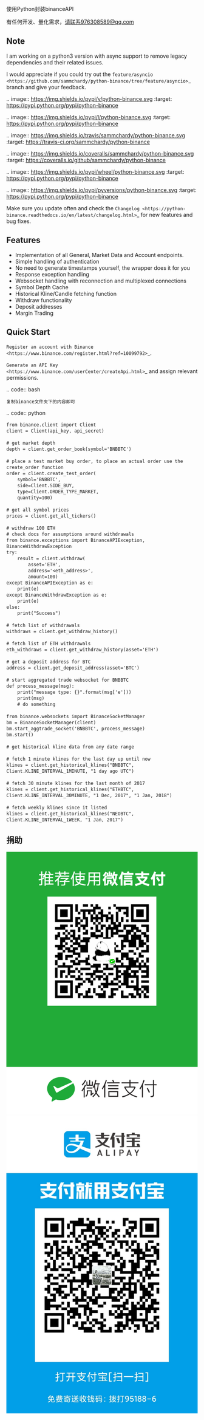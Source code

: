 
使用Python封装binanceAPI

有任何开发、量化需求，请联系976308589@qq.com

Note
----

I am working on a python3 version with async support to remove legacy dependencies and their related issues.

I would appreciate if you could try out the `feature/asyncio <https://github.com/sammchardy/python-binance/tree/feature/asyncio>`_ branch and give your feedback.


.. image:: https://img.shields.io/pypi/v/python-binance.svg
    :target: https://pypi.python.org/pypi/python-binance

.. image:: https://img.shields.io/pypi/l/python-binance.svg
    :target: https://pypi.python.org/pypi/python-binance

.. image:: https://img.shields.io/travis/sammchardy/python-binance.svg
    :target: https://travis-ci.org/sammchardy/python-binance

.. image:: https://img.shields.io/coveralls/sammchardy/python-binance.svg
    :target: https://coveralls.io/github/sammchardy/python-binance

.. image:: https://img.shields.io/pypi/wheel/python-binance.svg
    :target: https://pypi.python.org/pypi/python-binance

.. image:: https://img.shields.io/pypi/pyversions/python-binance.svg
    :target: https://pypi.python.org/pypi/python-binance

Make sure you update often and check the `Changelog <https://python-binance.readthedocs.io/en/latest/changelog.html>`_ for new features and bug fixes.

Features
--------

- Implementation of all General, Market Data and Account endpoints.
- Simple handling of authentication
- No need to generate timestamps yourself, the wrapper does it for you
- Response exception handling
- Websocket handling with reconnection and multiplexed connections
- Symbol Depth Cache
- Historical Kline/Candle fetching function
- Withdraw functionality
- Deposit addresses
- Margin Trading

Quick Start
-----------

`Register an account with Binance <https://www.binance.com/register.html?ref=10099792>`_.

`Generate an API Key <https://www.binance.com/userCenter/createApi.html>`_ and assign relevant permissions.

.. code:: bash

    复制binance文件夹下的内容即可


.. code:: python

    from binance.client import Client
    client = Client(api_key, api_secret)

    # get market depth
    depth = client.get_order_book(symbol='BNBBTC')

    # place a test market buy order, to place an actual order use the create_order function
    order = client.create_test_order(
        symbol='BNBBTC',
        side=Client.SIDE_BUY,
        type=Client.ORDER_TYPE_MARKET,
        quantity=100)

    # get all symbol prices
    prices = client.get_all_tickers()

    # withdraw 100 ETH
    # check docs for assumptions around withdrawals
    from binance.exceptions import BinanceAPIException, BinanceWithdrawException
    try:
        result = client.withdraw(
            asset='ETH',
            address='<eth_address>',
            amount=100)
    except BinanceAPIException as e:
        print(e)
    except BinanceWithdrawException as e:
        print(e)
    else:
        print("Success")

    # fetch list of withdrawals
    withdraws = client.get_withdraw_history()

    # fetch list of ETH withdrawals
    eth_withdraws = client.get_withdraw_history(asset='ETH')

    # get a deposit address for BTC
    address = client.get_deposit_address(asset='BTC')

    # start aggregated trade websocket for BNBBTC
    def process_message(msg):
        print("message type: {}".format(msg['e']))
        print(msg)
        # do something

    from binance.websockets import BinanceSocketManager
    bm = BinanceSocketManager(client)
    bm.start_aggtrade_socket('BNBBTC', process_message)
    bm.start()

    # get historical kline data from any date range

    # fetch 1 minute klines for the last day up until now
    klines = client.get_historical_klines("BNBBTC", Client.KLINE_INTERVAL_1MINUTE, "1 day ago UTC")

    # fetch 30 minute klines for the last month of 2017
    klines = client.get_historical_klines("ETHBTC", Client.KLINE_INTERVAL_30MINUTE, "1 Dec, 2017", "1 Jan, 2018")

    # fetch weekly klines since it listed
    klines = client.get_historical_klines("NEOBTC", Client.KLINE_INTERVAL_1WEEK, "1 Jan, 2017")
    



捐助
----

![Input Image](https://github.com/l976308589/33-BinanceAPI/blob/master/docs/20191118155438.png)
![Input Image](https://github.com/l976308589/33-BinanceAPI/blob/master/docs/20191118155446.jpg)
